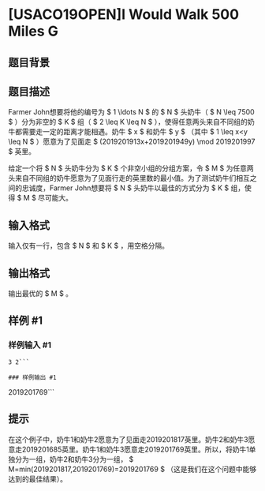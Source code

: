 # [USACO19OPEN]I Would Walk 500 Miles G

## 题目背景



## 题目描述

Farmer John想要将他的编号为 $ 1 \ldots N $ 的 $ N $ 头奶牛（ $ N \leq 7500 $ ）分为非空的 $ K $ 组（ $ 2 \leq K \leq N $ ），使得任意两头来自不同组的奶牛都需要走一定的距离才能相遇。奶牛 $ x $ 和奶牛 $ y $ （其中 $ 1 \leq x<y \leq N $ ）愿意为了见面走 $ (2019201913x+2019201949y) \mod 2019201997 $ 英里。

给定一个将 $ N $ 头奶牛分为 $ K $ 个非空小组的分组方案，令 $ M $ 为任意两头来自不同组的奶牛愿意为了见面行走的英里数的最小值。为了测试奶牛们相互之间的忠诚度，Farmer John想要将 $ N $ 头奶牛以最佳的方式分为 $ K $ 组，使得 $ M $ 尽可能大。 

## 输入格式

输入仅有一行，包含 $ N $ 和 $ K $ ，用空格分隔。

## 输出格式

输出最优的 $ M $ 。

## 样例 #1

### 样例输入 #1
```
3 2```

### 样例输出 #1

```
2019201769```

## 提示

在这个例子中，奶牛1和奶牛2愿意为了见面走2019201817英里。奶牛2和奶牛3愿意走2019201685英里。奶牛1和奶牛3愿意走2019201769英里。所以，将奶牛1单独分为一组，奶牛2和奶牛3分为一组， $ M=min(2019201817,2019201769)=2019201769 $ （这是我们在这个问题中能够达到的最佳结果）。

